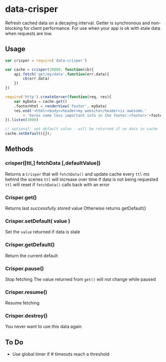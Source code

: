 # data-crisper

Refresh cached data on a decaying interval. Getter is synchronous and non-blocking for client performance. For use when your app is ok with stale data when requests are low.


## Usage
```javascript
var crisper = require('data-crisper')

var cache = crisper(30000, function(cb){
	api.fetch('get/my/data',function(err,data){
		cb(err,data)
	})
})

require('http').createServer(function(req, res){
	var myData = cache.get()
	,footerHtml = renderView('footer', myData)
	res.end('<html><body><header>my website</header>is awesome.'
		+ 'heres some less important info in the footer:<footer>'+footerHtml+'</footer></body></html>')
}).listen(3000)

// optional: set default value - will be returned if no data in cache
cache.setDefault({});

```


## Methods


### crisper([ttl,] fetchData [,defaultValue])

Returns a `Crisper` that will `fetchData()` and update cache every `ttl` ms behind the scenes
`ttl` will increase over time if data is not being requested
`ttl` will reset if `fetchData()` calls back with an error


### Crisper.get()

Returns last successfully stored value
Otherwise returns getDefault()


### Crisper.setDefault( value )

Set the `value` returned if data is stale


### Crisper.getDefault()

Return the current default


### Crisper.pause()

Stop fetching
The value returned from `get()` will not change while paused


### Crisper.resume()

Resume fetching


### Crisper.destroy()

You never want to use this data again



## To Do
- Use global timer if # timeouts reach a threshold



